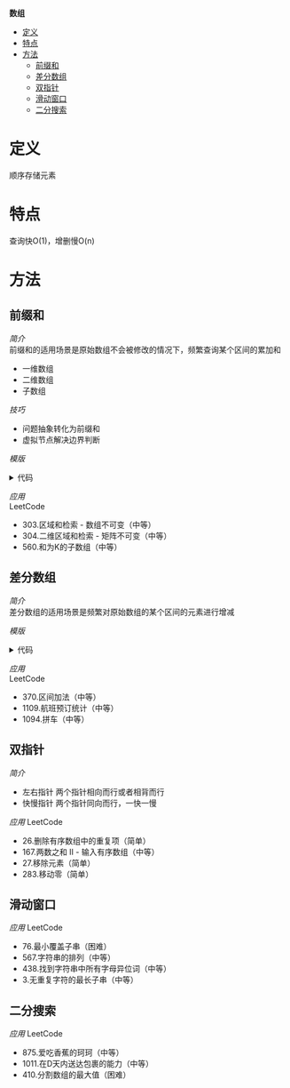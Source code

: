 **数组**
- [定义](#定义)
- [特点](#特点)
- [方法](#方法)
  - [前缀和](#前缀和)
  - [差分数组](#差分数组)
  - [双指针](#双指针)
  - [滑动窗口](#滑动窗口)
  - [二分搜索](#二分搜索)

# 定义 #
顺序存储元素

# 特点 #
查询快O(1)，增删慢O(n)

# 方法 #
## 前缀和 ##
*简介*  
前缀和的适用场景是原始数组不会被修改的情况下，频繁查询某个区间的累加和  
- 一维数组
- 二维数组
- 子数组

*技巧*
- 问题抽象转化为前缀和
- 虚拟节点解决边界判断

*模版*
<details>
<summary>代码</summary>
<pre>
<code>
1.初始化
2.计算差值
</code>
</pre>
</details>

*应用*  
LeetCode
- 303.区域和检索 - 数组不可变（中等）
- 304.二维区域和检索 - 矩阵不可变（中等）
- 560.和为K的子数组（中等）
    
## 差分数组 ##
*简介*  
差分数组的适用场景是频繁对原始数组的某个区间的元素进行增减

*模版*
<details>
<summary>代码</summary>
<pre>
<code>
1.初始化
2.更新变化
3.生成数组
</code>
</pre>
</details>

*应用*    
LeetCode
- 370.区间加法（中等）
- 1109.航班预订统计（中等）
- 1094.拼车（中等）

## 双指针 ##
*简介*  
- 左右指针 两个指针相向而行或者相背而行
- 快慢指针 两个指针同向而行，一快一慢

*应用*
LeetCode
- 26.删除有序数组中的重复项（简单）
- 167.两数之和 II - 输入有序数组（中等）
- 27.移除元素（简单）
- 283.移动零（简单）

## 滑动窗口 ##
*应用*
LeetCode
- 76.最小覆盖子串（困难）
- 567.字符串的排列（中等）
- 438.找到字符串中所有字母异位词（中等）
- 3.无重复字符的最长子串（中等）
  
## 二分搜索 ##
*应用*
LeetCode
- 875.爱吃香蕉的珂珂（中等）
- 1011.在D天内送达包裹的能力（中等）
- 410.分割数组的最大值（困难）